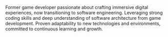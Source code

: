 Former game developer passionate about crafting immersive digital experiences, now transitioning to software
engineering. Leveraging strong coding skills and deep understanding of software architecture from game
development. Proven adaptability to new technologies and environments, committed to continuous learning and
growth.
